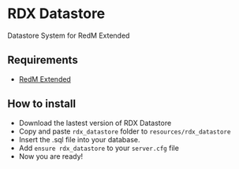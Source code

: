 # RDX Datastore
Datastore System for RedM Extended

## Requirements
- [RedM Extended](https://github.com/ThymonA/redm_extended)

## How to install
* Download the lastest version of RDX Datastore
* Copy and paste ```rdx_datastore``` folder to ```resources/rdx_datastore```
* Insert the .sql file into your database.
* Add ```ensure rdx_datastore``` to your ```server.cfg``` file
* Now you are ready!